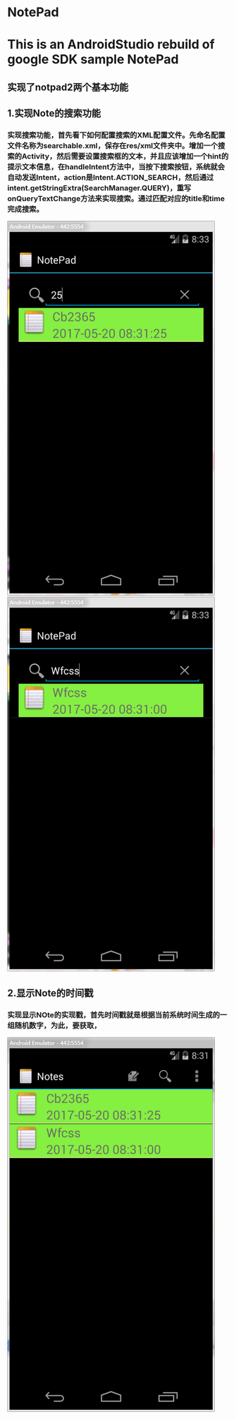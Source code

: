 # NotePad
This is an AndroidStudio rebuild of google SDK sample NotePad
======================
实现了notpad2两个基本功能
--------------------
1.实现Note的搜索功能
--------------------
### 实现搜索功能，首先看下如何配置搜索的XML配置文件。先命名配置文件名称为searchable.xml，保存在res/xml文件夹中。增加一个搜索的Activity，然后需要设置搜索框的文本，并且应该增加一个hint的提示文本信息，在handleIntent方法中，当按下搜索按钮，系统就会自动发送Intent，action是Intent.ACTION_SEARCH，然后通过intent.getStringExtra(SearchManager.QUERY)，重写onQueryTextChange方法来实现搜索。通过匹配对应的title和time完成搜索。

![image](https://github.com/Dabiuliu/notpad/blob/master/app/src/main/res/123/1.png)
![image](https://github.com/Dabiuliu/notpad/blob/master/app/src/main/res/123/2.png)

2.显示Note的时间戳
-------------------
### 实现显示NOte的实现戳，首先时间戳就是根据当前系统时间生成的一组随机数字，为此，要获取，

![image](https://github.com/Dabiuliu/notpad/blob/master/app/src/main/res/123/3.png)
